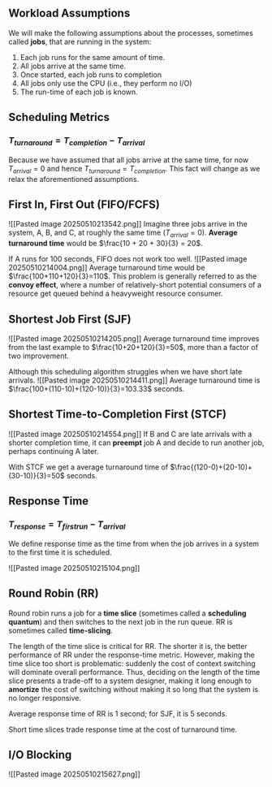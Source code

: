 ## **Workload Assumptions**
We will make the following assumptions about the processes, sometimes called **jobs**, that are running in the system:
1. Each job runs for the same amount of time.
2. All jobs arrive at the same time.
3. Once started, each job runs to completion
4. All jobs only use the CPU (i.e., they perform no I/O)
5. The run-time of each job is known.

## **Scheduling Metrics**
### $T_{turnaround} = T_{completion} - T_{arrival}$

Because we have assumed that all jobs arrive at the same time, for now $T_{arrival} = 0$ and hence $T_{turnaround} = T_{completion}$. This fact will change as we relax the aforementioned assumptions.

## **First In, First Out (FIFO/FCFS)**

![[Pasted image 20250510213542.png]]
Imagine three jobs arrive in the system, A, B, and C, at roughly the same time ($T_{arrival}=0$). **Average turnaround time** would be $\frac{10 + 20 + 30}{3} = 20$.

If A runs for 100 seconds, FIFO does not work too well.
![[Pasted image 20250510214004.png]]
Average turnaround time would be $\frac{100+110+120}{3}=110$. This problem is generally referred to as the **convoy effect**, where a number of relatively-short potential consumers of a resource get queued behind a heavyweight resource consumer.

## **Shortest Job First (SJF)**
![[Pasted image 20250510214205.png]]
Average turnaround time improves from the last example to $\frac{10+20+120}{3}=50$, more than a factor of two improvement. 

Although this scheduling algorithm struggles when we have short late arrivals.
![[Pasted image 20250510214411.png]]
Average turnaround time is $\frac{100+(110-10)+(120-10)}{3}=103.33$ seconds.

## **Shortest Time-to-Completion First (STCF)**
![[Pasted image 20250510214554.png]]
If B and C are late arrivals with a shorter completion time, it can **preempt** job A and decide to run another job, perhaps continuing A later.

With STCF we get a average turnaround time of $\frac{(120-0)+(20-10)+(30-10)}{3}=50$ seconds.

## **Response Time**

### $T_{response} = T_{firstrun} - T_{arrival}$

We define response time as the time from when the job arrives in a system to the first time it is scheduled.

![[Pasted image 20250510215104.png]]

## **Round Robin (RR)**
Round robin runs a job for a **time slice** (sometimes called a **scheduling quantum**) and then switches to the next job in the run queue. RR is sometimes called **time-slicing**.

The length of the time slice is critical for RR. The shorter it is, the better performance of RR under the response-time metric. However, making the time slice too short is problematic: suddenly the cost of context switching will dominate overall performance. Thus, deciding on the length of the time slice presents a trade-off to a system designer, making it long enough to **amortize** the cost of switching without making it so long that the system is no longer responsive.

Average response time of RR is 1 second; for SJF, it is 5 seconds.

Short time slices trade response time at the cost of turnaround time.

## **I/O Blocking**

![[Pasted image 20250510215627.png]]

